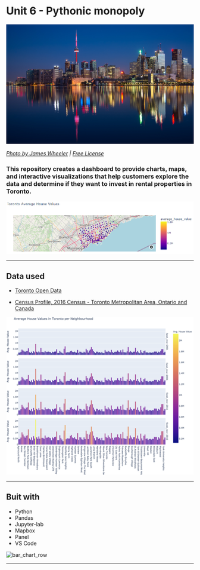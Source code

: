 # Unit 6 - Pythonic monopoly

![Toronto at night](Images/toronto.jpg)

*[Photo by James Wheeler](https://www.pexels.com/@souvenirpixels?utm_content=attributionCopyText&utm_medium=referral&utm_source=pexels) | [Free License](https://www.pexels.com/photo-license/)*

### This repository creates a dashboard to provide charts, maps, and interactive visualizations that help customers explore the data and determine if they want to invest in rental properties in Toronto.

![bar chart](Images/ave_mapbox.PNG)

---

## Data used

* [Toronto Open Data](https://open.toronto.ca/)

* [Census Profile, 2016 Census - Toronto Metropolitan Area, Ontario and Canada](https://www12.statcan.gc.ca/census-recensement/2016/dp-pd/prof/details/page.cfm?Lang=E&Geo1=CMACA&Code1=535&Geo2=PR&Code2=01&SearchText=toronto&SearchType=Begins&SearchPR=01&B1=All&TABID=1&type=0)

![bar_chart_row](Images/bar_chart_row.png)

---

## Buit with

* Python
* Pandas
* Jupyter-lab 
* Mapbox
* Panel
* VS Code

![bar_chart_row](Images/dashboard-demo.gif)

---
